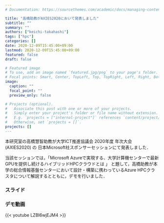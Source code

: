 ```yaml
---
# Documentation: https://sourcethemes.com/academic/docs/managing-content/

title: "高橋助教がAXIES2020において発表しました"
subtitle: ""
summary: ""
authors: ["keichi-takahashi"]
tags: ["hpc"]
categories: []
date: 2020-12-09T15:45:00+09:00
lastmod: 2020-12-09T15:45:00+09:00
featured: false
draft: false

# Featured image
# To use, add an image named `featured.jpg/png` to your page's folder.
# Focal points: Smart, Center, TopLeft, Top, TopRight, Left, Right, BottomLeft, Bottom, BottomRight.
image:
  caption: ""
  focal_point: ""
  preview_only: false

# Projects (optional).
#   Associate this post with one or more of your projects.
#   Simply enter your project's folder or file name without extension.
#   E.g. `projects = ["internal-project"]` references `content/project/deep-learning/index.md`.
#   Otherwise, set `projects = []`.
projects: []
---
```


本研究室の高橋慧智助教が大学ICT推進協議会 2020年度 年次大会 (AXIES2020) の
日本Microsoft社スポンサーセッションにて発表しました．

<!--more-->

当該セッションでは，「Microsoft Azureで実現する、大学計算機センターで最新GPUを提供し続けるハイブリッドHPCクラウドとは 」
と題して，高橋助教が本学の総合情報基盤センターにおいて設計・構築に携わっているAzure HPCクラスタについて解説するとともに，デモを行いました．

### スライド

<script async class="speakerdeck-embed" data-id="54b275ad150841f2ac641da5e125f97a" data-ratio="1.33333333333333" src="//speakerdeck.com/assets/embed.js"></script>

### デモ動画

{{< youtube LZBI6wjEJM4 >}}
